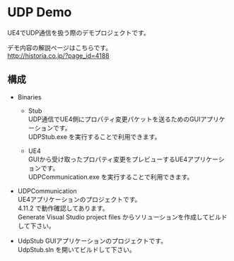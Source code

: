 # UDP Demo
UE4でUDP通信を扱う際のデモプロジェクトです。  
  
デモ内容の解説ページはこちらです。  
http://historia.co.jp/?page_id=4188  
  
## 構成

* Binaries
   * Stub  
UDP通信でUE4側にプロパティ変更パケットを送るためのGUIアプリケーションです。  
UDPStub.exe を実行することで利用できます。  
 
   * UE4  
GUIから受け取ったプロパティ変更をプレビューするUE4アプリケーションです。  
UDPCommunication.exe を実行することで利用できます。  
 
* UDPCommunication  
UE4アプリケーションのプロジェクトです。  
4.11.2 で動作確認してあります。  
Generate Visual Studio project files からソリューションを作成してビルドして下さい。  
 
* UdpStub
GUIアプリケーションのプロジェクトです。  
UdpStub.sln を開いてビルドして下さい。  
 
